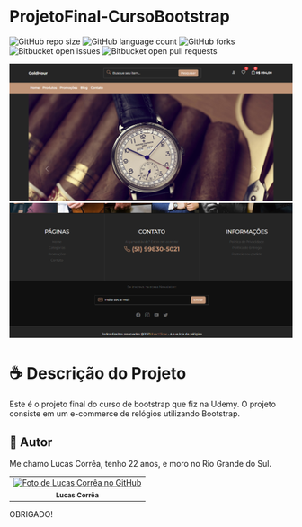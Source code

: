 # ProjetoFinal-CursoBootstrap

![GitHub repo size](https://img.shields.io/github/repo-size/correa0105/ProjetoFinal-CursoBootstrap?style=for-the-badge)
![GitHub language count](https://img.shields.io/github/languages/count/correa0105/ProjetoFinal-CursoBootstrap?style=for-the-badge)
![GitHub forks](https://img.shields.io/github/forks/correa0105/ProjetoFinal-CursoBootstrap?style=for-the-badge)
![Bitbucket open issues](https://img.shields.io/bitbucket/issues/correa0105/ProjetoFinal-CursoBootstrap?style=for-the-badge)
![Bitbucket open pull requests](https://img.shields.io/bitbucket/pr-raw/correa0105/ProjetoFinal-CursoBootstrap?style=for-the-badge)

<img src="./assets/img/exemplo1.png" alt="Exemplo do Projeto">
<img src="./assets/img/exemplo2.png" alt="Exemplo do Projeto">

# ☕ Descrição do Projeto

Este é o projeto final do curso de bootstrap que fiz na Udemy. O projeto consiste em um e-commerce de relógios utilizando Bootstrap.

## 🤝 Autor

Me chamo Lucas Corrêa, tenho 22 anos, e moro no Rio Grande do Sul.

<table>
  <tr>
    <td align="center">
      <a href="https://www.linkedin.com/in/correalucas0105/">
        <img src="https://media-exp1.licdn.com/dms/image/C4D03AQEVN6OhKPtmUw/profile-displayphoto-shrink_800_800/0/1662487563515?e=1669248000&v=beta&t=8EIsTXyr1vDSxQWPMrXB3GOO7pRFgM0WchzszFLXm9s" width="100px;" alt="Foto de Lucas Corrêa no GitHub"/><br>
        <sub>
            <b>Lucas Corrêa</b>
        </sub>
      </a>
    </td>
</table>

OBRIGADO!
